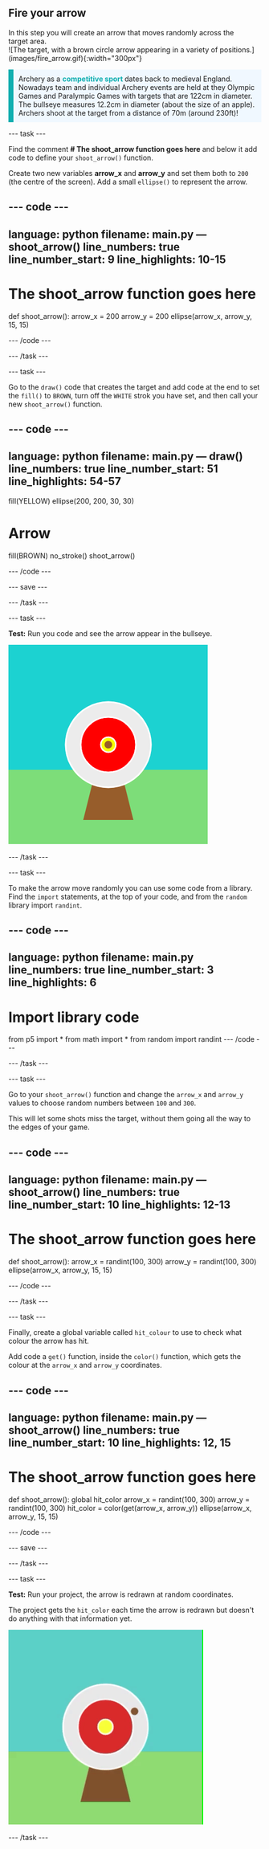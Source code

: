## Fire your arrow

<div style="display: flex; flex-wrap: wrap">
<div style="flex-basis: 200px; flex-grow: 1; margin-right: 15px;">
In this step you will create an arrow that moves randomly across the target area.
</div>
<div>
![The target, with a brown circle arrow appearing in a variety of positions.](images/fire_arrow.gif){:width="300px"}
</div>
</div>

<p style="border-left: solid; border-width:10px; border-color: #0faeb0; background-color: aliceblue; padding: 10px;">
Archery as a  <span style="color: #0faeb0; font-weight: bold;"> competitive sport </span> dates back to medieval England. Nowadays team and individual Archery events are held at they Olympic Games and Paralympic Games with targets that are 122cm in diameter. The bullseye measures 12.2cm in diameter (about the size of an apple). Archers shoot at the target from a distance of 70m (around 230ft)! </p>

--- task ---

Find the comment **# The shoot_arrow function goes here** and below it add code to define your `shoot_arrow()` function. 

Create two new variables **arrow_x** and **arrow_y** and set them both to `200` (the centre of the screen). Add a small `ellipse()` to represent the arrow.

--- code ---
---
language: python
filename: main.py — shoot_arrow()
line_numbers: true
line_number_start: 9
line_highlights: 10-15
---
# The shoot_arrow function goes here
def shoot_arrow():
  arrow_x = 200
  arrow_y = 200
  ellipse(arrow_x, arrow_y, 15, 15)


--- /code ---

--- /task ---

--- task ---

Go to the `draw()` code that creates the target and add code at the end to set the `fill()` to `BROWN`, turn off the `WHITE` strok you have set, and then call your new `shoot_arrow()` function. 

--- code ---
---
language: python
filename: main.py — draw()
line_numbers: true
line_number_start: 51
line_highlights: 54-57
---
  fill(YELLOW)
  ellipse(200, 200, 30, 30)
  
  # Arrow
  fill(BROWN)
  no_stroke()
  shoot_arrow()


--- /code ---

--- save ---

--- /task ---

--- task ---

**Test:** Run you code and see the arrow appear in the bullseye.

![The target on the background with a brown circle arrow](images/arrow-middle.png)

--- /task ---

--- task ---

To make the arrow move randomly you can use some code from a library. Find the `import` statements, at the top of your code, and from the `random` library import `randint`. 

--- code ---
---
language: python
filename: main.py
line_numbers: true
line_number_start: 3
line_highlights: 6
---
# Import library code
from p5 import *
from math import *
from random import randint
--- /code ---

--- /task ---

--- task ---

Go to your `shoot_arrow()` function and change the `arrow_x` and `arrow_y` values to choose random numbers between `100` and `300`. 

This will let some shots miss the target, without them going all the way to the edges of your game.

--- code ---
---
language: python
filename: main.py — shoot_arrow()
line_numbers: true
line_number_start: 10
line_highlights: 12-13
---
# The shoot_arrow function goes here
def shoot_arrow():
  arrow_x = randint(100, 300)
  arrow_y = randint(100, 300)
  ellipse(arrow_x, arrow_y, 15, 15)


--- /code ---

--- /task ---

--- task ---

Finally, create a global variable called `hit_colour` to use to check what colour the arrow has hit. 

Add code a `get()` function, inside the `color()` function, which gets the colour at the `arrow_x` and `arrow_y` coordinates. 

--- code ---
---
language: python
filename: main.py — shoot_arrow() 
line_numbers: true
line_number_start: 10
line_highlights: 12, 15
---
# The shoot_arrow function goes here
def shoot_arrow():
  global hit_color
  arrow_x = randint(100, 300)
  arrow_y = randint(100, 300)
  hit_color = color(get(arrow_x, arrow_y))
  ellipse(arrow_x, arrow_y, 15, 15)


--- /code ---

--- save ---

--- /task ---

--- task ---

**Test:** Run your project, the arrow is redrawn at random coordinates. 

The project gets the `hit_color` each time the arrow is redrawn but doesn't do anything with that information yet. 

![The target, with a brown circle arrow appearing in a variety of positions.](images/fire_arrow.gif)

--- /task ---


